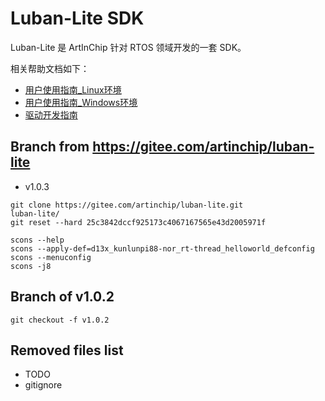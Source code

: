 ﻿# Luban-Lite SDK

Luban-Lite 是 ArtInChip 针对 RTOS 领域开发的一套 SDK。

相关帮助文档如下：

- [用户使用指南_Linux环境](doc/luban-lite_user_guid_linux.md)
- [用户使用指南_Windows环境](doc/luban-lite_user_guid_windows.md)
- [驱动开发指南](doc/luban-lite_driver_development_guid.md)

## Branch from https://gitee.com/artinchip/luban-lite
* v1.0.3
```
git clone https://gitee.com/artinchip/luban-lite.git
luban-lite/
git reset --hard 25c3842dccf925173c4067167565e43d2005971f

scons --help
scons --apply-def=d13x_kunlunpi88-nor_rt-thread_helloworld_defconfig
scons --menuconfig
scons -j8
```

## Branch of v1.0.2  
```
git checkout -f v1.0.2
```

## Removed files list  
* TODO  
* gitignore  

